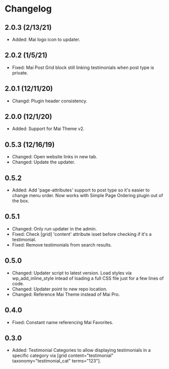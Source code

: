# Changelog

## 2.0.3 (2/13/21)
* Added: Mai logo icon to updater.

## 2.0.2 (1/5/21)
* Fixed: Mai Post Grid block still linking testimonials when post type is private.

## 2.0.1 (12/11/20)
* Changd: Plugin header consistency.

## 2.0.0 (12/1/20)
* Added: Support for Mai Theme v2.

## 0.5.3 (12/16/19)
* Changed: Open website links in new tab.
* Changed: Update the updater.

## 0.5.2
* Added: Add 'page-attributes' support to post type so it's easier to change menu order. Now works with Simple Page Ordering plugin out of the box.

## 0.5.1
* Changed: Only run updater in the admin.
* Fixed: Check [grid] 'content' attribute isset before checking if it's a testimonial.
* Fixed: Remove testimonials from search results.

## 0.5.0
* Changed: Updater script to latest version. Load styles via wp_add_inline_style intead of loading a full CSS file just for a few lines of code.
* Changed: Updater point to new repo location.
* Changed: Reference Mai Theme instead of Mai Pro.

## 0.4.0
* Fixed: Constant name referencing Mai Favorites.

## 0.3.0
* Added: Testimonial Categories to allow displaying testimonials in a specific category via [grid content="testimonial" taxonomy="testimonial_cat" terms="123"].
